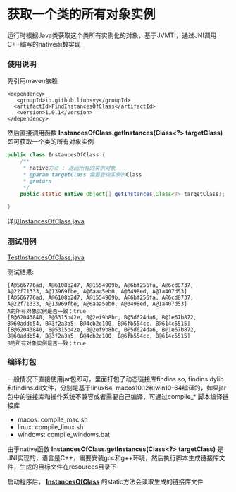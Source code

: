 # 获取一个类的所有对象实例

运行时根据Java类获取这个类所有实例化的对象，基于JVMTI，通过JNI调用C++编写的native函数实现<br>

### 使用说明
先引用maven依赖
```
<dependency>
   <groupId>io.github.liubsyy</groupId>
  <artifactId>FindInstancesOfClass</artifactId>
   <version>1.0.1</version>
</dependency>
```

然后直接调用函数 **InstancesOfClass.getInstances(Class<?> targetClass)** 即可获取一个类的所有对象实例
```java
public class InstancesOfClass {
    /**
     * native方法 : 返回所有的实例对象
     * @param targetClass 需要查询实例的Class
     * @return
     */
    public static native Object[] getInstances(Class<?> targetClass);

}

```
详见[InstancesOfClass.java](./src/main/java/com/liubs/findinstances/jvmti/InstancesOfClass.java)


### 测试用例
[TestInstancesOfClass.java](./src/test/java/TestInstancesOfClass.java)

测试结果: 
```
[A@566776ad, A@6108b2d7, A@1554909b, A@6bf256fa, A@6cd8737, A@22f71333, A@13969fbe, A@6aaa5eb0, A@3498ed, A@1a407d53]
[A@566776ad, A@6108b2d7, A@1554909b, A@6bf256fa, A@6cd8737, A@22f71333, A@13969fbe, A@6aaa5eb0, A@3498ed, A@1a407d53]
A的所有对象实例是否一致：true
[B@62043840, B@5315b42e, B@2ef9b8bc, B@5d624da6, B@1e67b872, B@60addb54, B@3f2a3a5, B@4cb2c100, B@6fb554cc, B@614c5515]
[B@62043840, B@5315b42e, B@2ef9b8bc, B@5d624da6, B@1e67b872, B@60addb54, B@3f2a3a5, B@4cb2c100, B@6fb554cc, B@614c5515]
B的所有对象实例是否一致：true
```


### 编译打包
一般情况下直接使用jar包即可，里面打包了动态链接库findins.so, findins.dylib和findins.dll文件，分别是基于linux64, macos10.12和win10-64编译的，如果jar包中的链接库和操作系统不兼容或者需要自己编译，可通过compile_* 脚本编译链接库
- macos: compile_mac.sh
- linux: compile_linux.sh
- windows: compile_windows.bat

由于native函数 **InstancesOfClass.getInstances(Class<?> targetClass)**  是JNI实现的，语言是C++，需要安装gcc和g++环境，然后执行脚本生成链接库文件，生成的目标文件在resources目录下
<br>

启动程序后， **[InstancesOfClass](./src/main/java/com/liubs/findinstances/jvmti/InstancesOfClass.java)** 的static方法会读取生成的链接库文件<br>


